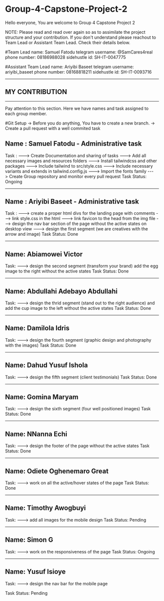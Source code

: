 # Group-4-Capstone-Project-2

Hello everyone, You are welcome to Group 4 Capstone Project 2

NOTE: Please read and read over again so as to assimilate the project structure and your contribution. If you don't understand
please reachout to Team Lead or Assistant Team Lead. Check their details below.

#Team Lead
name: Samuel Fatodu
telegram username: @SamCares4real
phone number: 08186988028
sidehustle id: SH-IT-0047775

#Assistant Team Lead
name: Ariyibi Baseet
telegram username: ariyibi_baseet
phone number: 08168818211
sidehustle id: SH-IT-0093716

---

## MY CONTRIBUTION

---

Pay attention to this section. Here we have names and task assigned to each group member.

#Git Setup
-> Before you do anything, You have to create a new branch.
-> Create a pull request with a well commited task

## Name : Samuel Fatodu - Administrative task

Task :
---> Create Documentation and sharing of tasks
---> Add all necessary images and resources folders
---> Install tailwindcss and other packages
---> Include tailwind to src/style.css
---> Include necessary variants and extends in tailwind.config.js
---> Import the fonts family
---> Create Group repository and monitor every pull request
Task Status: Ongoing

---

## Name : Ariyibi Baseet - Administrative task

Task :
---> create a proper html divs for the landing page with comments
---> link style.css in the html
---> link favicon to the head from the img file
---> design the nav bar section of the page without the active states on desktop view
---> design the first segment (we are creatives with the arrow and image)
Task Status: Done

---

## Name: Abiamowei Victor

Task:
---> design the second segment (transform your brand) add the egg image to the right without the active states
Task Status: Done

---

## Name: Abdullahi Adebayo Abdullahi

Task:
---> design the thrid segment (stand out to the right audience) and add the cup image to the left without the active states
Task Status: Done

---

## Name: Damilola Idris

Task:
---> design the fourth segment (graphic design and photography with the images)
Task Status: Done

---

## Name: Dahud Yusuf Ishola

Task:
---> design the fifth segment (client testimonials)
Task Status: Done

---

## Name: Gomina Maryam

Task:
---> design the sixth segment (four well positioned images)
Task Status: Done

---

## Name: NNanna Echi

Task:
---> design the footer of the page without the active states
Task Status: Done

---

## Name: Odiete Oghenemaro Great

Task:
---> work on all the active/hover states of the page
Task Status: Done

---

## Name: Timothy Awogbuyi

Task:
---> add all images for the mobile design
Task Status: Pending

---

## Name: Simon G

Task:
---> work on the responsiveness of the page
Task Status: Ongoing

---

## Name: Yusuf Isioye

Task:
---> design the nav bar for the mobile page

Task Status: Pending
